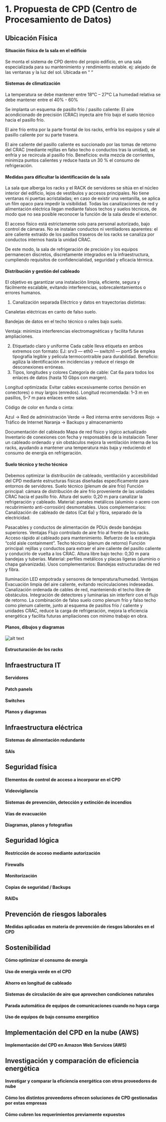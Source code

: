 # 1. Propuesta de CPD (Centro de Procesamiento de Datos)

## Ubicación Física
#### Situación física de la sala en el edificio
Se monta el sistema de CPD dentro del propio edificio, en una sala especializada para su mantenimiento y rendimiento estable. ej: alejado de las ventanas y la luz del sol.
Ubicada en “       “

#### Sistemas de climatización
La temperatura se debe mantener entre 18°C – 27°C
La humedad relativa se debe mantener entre el 40% - 60%

Se implanta un esquema de pasillo frío / pasillo caliente:
El aire acondicionado de precisión (CRAC) inyecta aire frío bajo el suelo técnico hacia el pasillo frío.


El aire frío entra por la parte frontal de los racks, enfría los equipos y sale al pasillo caliente por su parte trasera.


El aire caliente del pasillo caliente es succionado por las tomas de retorno del CRAC (mediante rejillas en falso techo o conductos tras la unidad), se enfría y se recircula al pasillo frío.
Beneficios: evita mezcla de corrientes, minimiza puntos calientes y reduce hasta un 30 % el consumo de refrigeración.

#### Medidas para dificultar la identificación de la sala
La sala que alberga los racks y el RACK de servidores se sitúa en el núcleo interior del edificio, lejos de vestíbulos y accesos principales. No tiene ventanas ni puertas acristaladas; en caso de existir una ventanilla, se aplica un film opaco para impedir la visibilidad. Todas las canalizaciones de red y alimentación eléctrica llegan mediante falsos techos y suelos técnicos, de modo que no sea posible reconocer la función de la sala desde el exterior.

El acceso físico está estrictamente solo para personal autorizado, bajo control de cámaras. No se instalan conductos ni ventiladores aparentes: el aire caliente extraído de los pasillos traseros de los racks se canaliza por conductos internos hasta la unidad CRAC.

De este modo, la sala de refrigeración de precisión y los equipos permanecen discretos, discretamente integrados en la infraestructura, cumpliendo requisitos de confidencialidad, seguridad y eficacia térmica.


#### Distribución y gestión del cableado
El objetivo es garantizar una instalación limpia, eficiente, segura y fácilmente escalable, evitando interferencias, sobrecalentamientos o errores humanos.
1. Canalización separada
Eléctrico y datos en trayectorias distintas:

Canaletas eléctricas en canto de falso suelo.

Bandejas de datos en el techo técnico o railes bajo suelo.

Ventaja: minimiza interferencias electromagnéticas y facilita futuras ampliaciones.


2. Etiquetado claro y uniforme
Cada cable lleva etiqueta en ambos extremos con formato:
EJ: srv3 — eth0 — switch1 — port5
Se emplea tipografía legible y película termocontraíble para durabilidad.
Beneficio: agiliza la identificación en incidencias y reduce el riesgo de desconexiones erróneas.
3. Tipos, longitudes y colores
Categoría de cable:
Cat 6a para todos los enlaces de datos (hasta 10 Gbps con margen).


Longitud optimizada:
Evitar cables excesivamente cortos (tensión en conectores) o muy largos (enredos).
Longitud recomendada: 1–3 m en pasillos, 5–7 m para enlaces entre salas.


Código de color en funda o cinta:

Azul → Red de administración
Verde → Red interna entre servidores
Rojo → Tráfico de Internet
Naranja → Backups y almacenamiento

Documentación del cableado
Mapa de red físico y lógico actualizado
Inventario de conexiones con fecha y responsables de la instalación
Tener un cableado ordenado y sin obstáculos mejora la ventilación interna de los racks, ayudando a mantener una temperatura más baja y reduciendo el consumo de energía en refrigeración.


#### Suelo técnico y techo técnico
Debemos optimizar la distribución de cableado, ventilación y accesibilidad del CPD mediante estructuras físicas diseñadas específicamente para entornos de servidores.
Suelo técnico (plenum de aire frío)
Función principal: cámara de distribución de aire frío proveniente de las unidades CRAC hacia el pasillo frío.
Altura del suelo: 0,20 m para canalizar la refrigeración y cableado.
Material: paneles metálicos (aluminio o acero con recubrimiento anti-corrosión) desmontables.
Usos complementarios:
Canalización de cableado de datos (Cat 6a) y fibra, separado de la electricidad.


Pasacables y conductos de alimentación de PDUs desde bandejas superiores.
Ventajas
Flujo controlado de aire frío al frente de los racks.
Acceso rápido al cableado para mantenimiento.
Refuerzo de la estrategia “cold aisle containment”.
Techo técnico (plenum de retorno)
Función principal: rejillas y conductos para extraer el aire caliente del pasillo caliente y conducirlo de vuelta a los CRAC.
Altura libre bajo techo: 0,30 m para bandejas y tuberías.
Material: perfiles metálicos y placas ligeras (aluminio o chapa galvanizada).
Usos complementarios:
Bandejas estructuradas de red y fibra.


Iluminación LED empotrada y sensores de temperatura/humedad.
Ventajas
Evacuación limpia del aire caliente, evitando recirculaciones indeseadas.
Canalización ordenada de cables de red, manteniendo el techo libre de obstáculos.
Integración de detectores y luminarias sin interferir con el flujo de retorno.
La combinación de falso suelo como plenum frío y falso techo como plenum caliente, junto al esquema de pasillos frío / caliente y unidades CRAC, reduce la carga de refrigeración, mejora la eficiencia energética y facilita futuras ampliaciones con mínimo trabajo en obra.

#### Planos, dibujos y diagramas

![alt text](image.png)

#### Estructuración de los racks 

## Infraestructura IT 
#### Servidores
#### Patch panels
#### Switches
#### Planos y diagramas

## Infraestructura eléctrica
#### Sistemas de alimentación redundante
#### SAIs

## Seguridad física
#### Elementos de control de acceso a incorporar en el CPD
#### Videovigilancia
#### Sistemas de prevención, detección y extinción de incendios
#### Vías de evacuación
#### Diagramas, planos y fotografías

## Seguridad lógica
#### Restricción de acceso mediante autorización
#### Firewalls
#### Monitorización
#### Copias de seguridad / Backups
#### RAIDs

## Prevención de riesgos laborales 
#### Medidas aplicadas en materia de prevención de riesgos laborales en el CPD

## Sostenibilidad
#### Cómo optimizar el consumo de energía
#### Uso de energía verde en el CPD
#### Ahorro en longitud de cableado
#### Sistemas de circulación de aire que aprovechen condiciones naturales
#### Parada automática de equipos de comunicaciones cuando no haya carga
#### Uso de equipos de bajo consumo energético

## Implementación del CPD en la nube (AWS)
#### Implementación del CPD en Amazon Web Services (AWS)

## Investigación y comparación de eficiencia energética
#### Investigar y comparar la eficiencia energética con otros proveedores de nube
#### Cómo los distintos proveedores ofrecen soluciones de CPD gestionadas por estas empresas
#### Cómo cubren los requerimientos previamente expuestos
